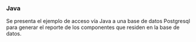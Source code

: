 
### Java
 Se presenta el ejemplo de acceso vía Java a una base de datos Postgresql para generar el reporte de los componentes que residen en la base de datos.
 

